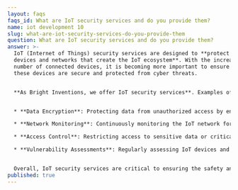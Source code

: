 ```yaml
---
layout: faqs
faqs_id: What are IoT security services and do you provide them?
name: iot development 10
slug: what-are-iot-security-services-do-you-provide-them
question: What are IoT security services and do you provide them?
answer: >-
  IoT (Internet of Things) security services are designed to **protect the
  devices and networks that create the IoT ecosystem**. With the increasing
  number of connected devices, it is becoming more important to ensure that
  these devices are secure and protected from cyber threats.


  **As Bright Inventions, we offer IoT security services**. Examples of IoT security actions are:


  * **Data Encryption**: Protecting data from unauthorized access by encrypting it both in transit and at rest.

  * **Network Monitoring**: Continuously monitoring the IoT network for unusual activity, anomalies, and potential cyber threats.

  * **Access Control**: Restricting access to sensitive data or critical systems to only authorized personnel.

  * **Vulnerability Assessments**: Regularly assessing IoT devices and networks for potential vulnerabilities and weaknesses.


  Overall, IoT security services are critical to ensuring the safety and reliability of connected devices and networks, as well as protecting the data that they generate and transmit.
published: true
---
```

